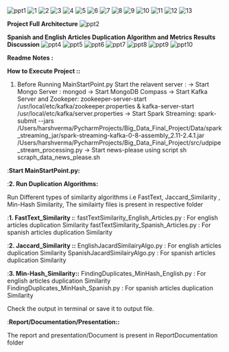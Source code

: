 ![ppt1](ReportDocumentation/Screenshots/PPT_Screenshots/1.png)
![1](ReportDocumentation/Screenshots/Report_Screenshots/1.png)
![2](ReportDocumentation/Screenshots/Report_Screenshots/2.png)
![3](ReportDocumentation/Screenshots/Report_Screenshots/3.png)
![4](ReportDocumentation/Screenshots/Report_Screenshots/4.png)
![5](ReportDocumentation/Screenshots/Report_Screenshots/5.png)
![6](ReportDocumentation/Screenshots/Report_Screenshots/6.png)
![7](ReportDocumentation/Screenshots/Report_Screenshots/7.png)
![8](ReportDocumentation/Screenshots/Report_Screenshots/8.png)
![9](ReportDocumentation/Screenshots/Report_Screenshots/9.png)
![10](ReportDocumentation/Screenshots/Report_Screenshots/10.png)
![11](ReportDocumentation/Screenshots/Report_Screenshots/11.png)
![12](ReportDocumentation/Screenshots/Report_Screenshots/12.png)
![13](ReportDocumentation/Screenshots/Report_Screenshots/13.png)

**Project Full Architecture**
![ppt2](ReportDocumentation/Screenshots/PPT_Screenshots/2.png)

**Spanish and English Articles Duplication Algorithm and Metrics Results Discussion**
![ppt4](ReportDocumentation/Screenshots/PPT_Screenshots/4.png)
![ppt5](ReportDocumentation/Screenshots/PPT_Screenshots/5.png)
![ppt6](ReportDocumentation/Screenshots/PPT_Screenshots/6.png)
![ppt7](ReportDocumentation/Screenshots/PPT_Screenshots/7.png)
![ppt8](ReportDocumentation/Screenshots/PPT_Screenshots/8.png)
![ppt9](ReportDocumentation/Screenshots/PPT_Screenshots/9.png)
![ppt10](ReportDocumentation/Screenshots/PPT_Screenshots/10.png)

**Readme Notes :**

**How to Execute Project ::**

1. Before Running MainStartPoint.py Start the relavent server :
-> Start Mongo Server : mongod
-> Start MongoDB Compass
-> Start Kafka Server and Zookeper: zookeeper-server-start /usr/local/etc/kafka/zookeeper.properties & kafka-server-start /usr/local/etc/kafka/server.properties
-> Start Spark Streaming: spark-submit --jars /Users/harshverma/PycharmProjects/Big_Data_Final_Project/Data/spark_streaming_jar/spark-streaming-kafka-0-8-assembly_2.11-2.4.1.jar  /Users/harshverma/PycharmProjects/Big_Data_Final_Project/src/udpipe_stream_processing.py
-> Start news-please using script sh scraph_data_news_please.sh

:**Start MainStartPoint.py:**

:**2. Run Duplication Algorithms:**

Run Different types of similarity algorithms i.e FastText, Jaccard_Similarity , Min-Hash Similarity, The similairty files is present in respective folder

:**1.  FastText_Similarity :**: fastTextSimilarity_English_Articles.py : For english articles duplication Similarity
                          fastTextSimilarity_Spanish_Articles.py : For spanish articles duplication Similarity


:**2. Jaccard_Similarity ::** EnglishJacardSimilairyAlgo.py :  For english articles duplication Similarity
                        SpanishJacardSimilairyAlgo.py :  For spanish articles duplication Similarity


:**3. Min-Hash_Similarity::** FindingDuplicates_MinHash_English.py : For english articles duplication Similarity
                        FindingDuplicates_MinHash_Spanish.py : For spanish articles duplication Similarity


Check the output in terminal or save it to output file.


:**Report/Documentation/Presentation::**

The report and presentation/Document is present in ReportDocumentation folder
